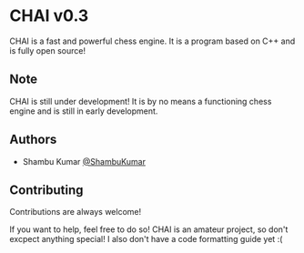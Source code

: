 
# CHAI v0.3

CHAI is a fast and powerful chess engine. It is a program based on C++ and is fully open source!


## Note
CHAI is still under development! It is by no means a functioning chess engine and is still in early development.
## Authors

- Shambu Kumar [@ShambuKumar](https://www.github.com/ShambuKumar)


## Contributing

Contributions are always welcome!

If you want to help, feel free to do so! CHAI is an amateur project, so don't excpect anything special! I also don't have a code formatting guide yet :(

